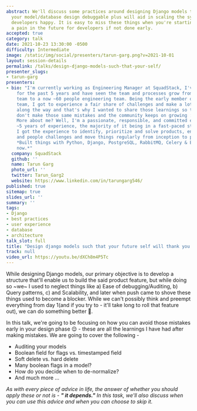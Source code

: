 ```yaml
---
abstract: We'll discuss some practices around designing Django models that'll make
  your model/database design debuggable plus will aid in scaling the system up & keep
  developers happy. It is easy to miss these things when you're starting but can become
  a pain in the future for developers if not done early.
accepted: true
category: talk
date: 2021-10-23 13:30:00 -0500
difficulty: Intermediate
image: /static/img/social/presenters/tarun-garg.png?v=2021-10-01
layout: session-details
permalink: /talks/design-django-models-such-that-your-self/
presenter_slugs:
- tarun-garg
presenters:
- bio: "I'm currently working as Engineering Manager at SquadStack, I've been here
    for the past 5 years and have seen the team and processes grow from 3 member engineering
    team to a now ~60 people engineering team. Being the early member of the engineering
    team, I got to experience a fair share of challenges and make a lot of mistakes
    along the way and that's why I wanted to share those learnings so that other people
    don't make those same mistakes and the community keeps on growing :D.\r\n\r\n-
    More about me? Well, I'm a passionate, responsible, and committed engineer with
    ~5 years of experience, the majority of it being in a fast-paced startup, where
    I got the experience to identify, prioritize and solve products, engineering,
    and people challenges and move things regularly from inception to production.
    *Built things with Python, Django, PostgreSQL, RabbitMQ, Celery & Empathy till
    now.*"
  company: SquadStack
  github: ''
  name: Tarun Garg
  photo_url: ''
  twitter: Tarun_Garg2
  website: https://www.linkedin.com/in/tarungarg546/
published: true
sitemap: true
slides_url: ''
summary: ''
tags:
- Django
- best practices
- user experience
- database
- architecture
talk_slot: full
title: "Design django models such that your future self will thank you \U0001F44B"
track: null
video_url: https://youtu.be/dXCh8m4P5Tc
---
```


While designing Django models, our primary objective is to develop a structure that'll enable us to build the said product feature, but while doing so ~we~ I used to neglect things like a) Ease of debugging/Auditing, b) Query patterns, c) and Scalability, and later when push came to shove these things used to become a blocker. While we can't possibly think and preempt everything from day 1(and if you try to - it'll take long to roll that feature out), we can do something better 🤔.

In this talk, we're going to be focusing on how you can avoid those mistakes early in your design phase 😌 - these are all the learnings I have had after making mistakes. We are going to cover the following - 

- Auditing your models
- Boolean field for flags vs. timestamped field
- Soft delete vs. hard delete
- Many boolean flags in a model? 
- How do you decide when to de-normalize?
- And much more ...

 *As with every piece of advice in life, the answer of whether you should apply these or not is - **" it depends."** In this task, we'll also discuss when you can use this advice and when you can choose to skip it.*

